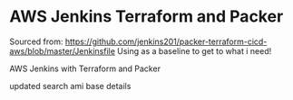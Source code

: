 # AWS Jenkins Terraform and Packer 
Sourced from: https://github.com/jenkins201/packer-terraform-cicd-aws/blob/master/Jenkinsfile
Using as a baseline to get to what i need!

AWS Jenkins with Terraform and Packer

updated search ami base details
